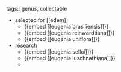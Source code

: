 tags:: genus, collectable

- selected for [[edem]]
	- {{embed [[eugenia brasiliensis]]}}
	- {{embed [[eugenia reinwardtiana]]}}
	- {{embed [[eugenia uniflora]]}}
- research
	- {{embed [[eugenia selloi]]}}
	- {{embed [[eugenia luschnathiana]]}}
	-